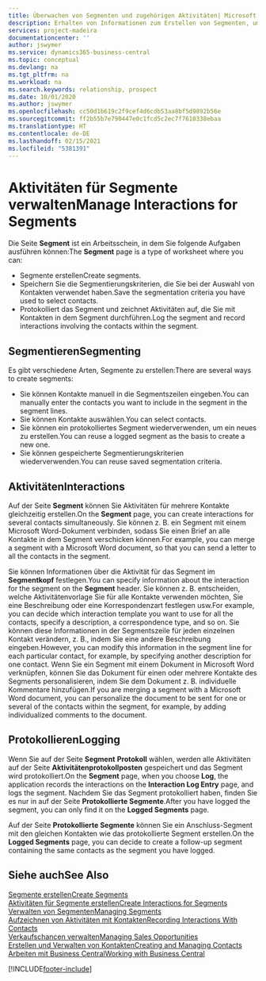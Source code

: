 ```yaml
---
title: Überwachen von Segmenten und zugehörigen Aktivitäten| Microsoft Docs
description: Erhalten von Informationen zum Erstellen von Segmenten, um Kontaktgruppen zu definieren und Festlegen von Aktivitäten für Segmente.
services: project-madeira
documentationcenter: ''
author: jswymer
ms.service: dynamics365-business-central
ms.topic: conceptual
ms.devlang: na
ms.tgt_pltfrm: na
ms.workload: na
ms.search.keywords: relationship, prospect
ms.date: 10/01/2020
ms.author: jswymer
ms.openlocfilehash: cc50d1b619c2f9cef4d6cdb53aa8bf5d9892b56e
ms.sourcegitcommit: ff2b55b7e790447e0c1fcd5c2ec7f7610338ebaa
ms.translationtype: HT
ms.contentlocale: de-DE
ms.lasthandoff: 02/15/2021
ms.locfileid: "5381391"
---
```

# <a name="manage-interactions-for-segments"></a><span data-ttu-id="6bb6a-103">Aktivitäten für Segmente verwalten</span><span class="sxs-lookup"><span data-stu-id="6bb6a-103">Manage Interactions for Segments</span></span>
<span data-ttu-id="6bb6a-104">Die Seite **Segment** ist ein Arbeitsschein, in dem Sie folgende Aufgaben ausführen können:</span><span class="sxs-lookup"><span data-stu-id="6bb6a-104">The **Segment** page is a type of worksheet where you can:</span></span>

* <span data-ttu-id="6bb6a-105">Segmente erstellen</span><span class="sxs-lookup"><span data-stu-id="6bb6a-105">Create segments.</span></span>
* <span data-ttu-id="6bb6a-106">Speichern Sie die Segmentierungskriterien, die Sie bei der Auswahl von Kontakten verwendet haben.</span><span class="sxs-lookup"><span data-stu-id="6bb6a-106">Save the segmentation criteria you have used to select contacts.</span></span>
* <span data-ttu-id="6bb6a-107">Protokolliert das Segment und zeichnet Aktivitäten auf, die Sie mit Kontakten in dem Segment durchführen.</span><span class="sxs-lookup"><span data-stu-id="6bb6a-107">Log the segment and record interactions involving the contacts within the segment.</span></span>

## <a name="segmenting"></a><span data-ttu-id="6bb6a-108">Segmentieren</span><span class="sxs-lookup"><span data-stu-id="6bb6a-108">Segmenting</span></span>
<span data-ttu-id="6bb6a-109">Es gibt verschiedene Arten, Segmente zu erstellen:</span><span class="sxs-lookup"><span data-stu-id="6bb6a-109">There are several ways to create segments:</span></span>

* <span data-ttu-id="6bb6a-110">Sie können Kontakte manuell in die Segmentszeilen eingeben.</span><span class="sxs-lookup"><span data-stu-id="6bb6a-110">You can manually enter the contacts you want to include in the segment in the segment lines.</span></span>
* <span data-ttu-id="6bb6a-111">Sie können Kontakte auswählen.</span><span class="sxs-lookup"><span data-stu-id="6bb6a-111">You can select contacts.</span></span>
* <span data-ttu-id="6bb6a-112">Sie können ein protokolliertes Segment wiederverwenden, um ein neues zu erstellen.</span><span class="sxs-lookup"><span data-stu-id="6bb6a-112">You can reuse a logged segment as the basis to create a new one.</span></span>
* <span data-ttu-id="6bb6a-113">Sie können gespeicherte Segmentierungskriterien wiederverwenden.</span><span class="sxs-lookup"><span data-stu-id="6bb6a-113">You can reuse saved segmentation criteria.</span></span>

## <a name="interactions"></a><span data-ttu-id="6bb6a-114">Aktivitäten</span><span class="sxs-lookup"><span data-stu-id="6bb6a-114">Interactions</span></span>
<span data-ttu-id="6bb6a-115">Auf der Seite **Segment** können Sie Aktivitäten für mehrere Kontakte gleichzeitig erstellen.</span><span class="sxs-lookup"><span data-stu-id="6bb6a-115">On the **Segment** page, you can create interactions for several contacts simultaneously.</span></span> <span data-ttu-id="6bb6a-116">Sie können z. B. ein Segment mit einem Microsoft Word-Dokument verbinden, sodass Sie einen Brief an alle Kontakte in dem Segment verschicken können.</span><span class="sxs-lookup"><span data-stu-id="6bb6a-116">For example, you can merge a segment with a Microsoft Word document, so that you can send a letter to all the contacts in the segment.</span></span>

<span data-ttu-id="6bb6a-117">Sie können Informationen über die Aktivität für das Segment im **Segmentkopf** festlegen.</span><span class="sxs-lookup"><span data-stu-id="6bb6a-117">You can specify information about the interaction for the segment on the **Segment** header.</span></span> <span data-ttu-id="6bb6a-118">Sie können z. B. entscheiden, welche Aktivitätenvorlage Sie für alle Kontakte verwenden möchten, Sie eine Beschreibung oder eine Korrespondenzart festlegen usw.</span><span class="sxs-lookup"><span data-stu-id="6bb6a-118">For example, you can decide which interaction template you want to use for all the contacts, specify a description, a correspondence type, and so on.</span></span> <span data-ttu-id="6bb6a-119">Sie können diese Informationen in der Segmentszeile für jeden einzelnen Kontakt verändern, z. B., indem Sie eine andere Beschreibung eingeben.</span><span class="sxs-lookup"><span data-stu-id="6bb6a-119">However, you can modify this information in the segment line for each particular contact, for example, by specifying another description for one contact.</span></span> <span data-ttu-id="6bb6a-120">Wenn Sie ein Segment mit einem Dokument in Microsoft Word verknüpfen, können Sie das Dokument für einen oder mehrere Kontakte des Segments personalisieren, indem Sie dem Dokument z. B. individuelle Kommentare hinzufügen.</span><span class="sxs-lookup"><span data-stu-id="6bb6a-120">If you are merging a segment with a Microsoft Word document, you can personalize the document to be sent for one or several of the contacts within the segment, for example, by adding individualized comments to the document.</span></span>

## <a name="logging"></a><span data-ttu-id="6bb6a-121">Protokollieren</span><span class="sxs-lookup"><span data-stu-id="6bb6a-121">Logging</span></span>
<span data-ttu-id="6bb6a-122">Wenn Sie auf der Seite **Segment** **Protokoll** wählen, werden alle Aktivitäten auf der Seite **Aktivitätenprotokollposten** gespeichert und das Segment wird protokolliert.</span><span class="sxs-lookup"><span data-stu-id="6bb6a-122">On the **Segment** page, when you choose **Log**, the application records the interactions on the **Interaction Log Entry** page, and logs the segment.</span></span> <span data-ttu-id="6bb6a-123">Nachdem Sie das Segment protokolliert haben, finden Sie es nur in auf der Seite **Protokollierte Segmente**.</span><span class="sxs-lookup"><span data-stu-id="6bb6a-123">After you have logged the segment, you can only find it on the **Logged Segments** page.</span></span>

<span data-ttu-id="6bb6a-124">Auf der Seite **Protokollierte Segmente** können Sie ein Anschluss-Segment mit den gleichen Kontakten wie das protokollierte Segment erstellen.</span><span class="sxs-lookup"><span data-stu-id="6bb6a-124">On the **Logged Segments** page, you can decide to create a follow-up segment containing the same contacts as the segment you have logged.</span></span>

## <a name="see-also"></a><span data-ttu-id="6bb6a-125">Siehe auch</span><span class="sxs-lookup"><span data-stu-id="6bb6a-125">See Also</span></span>
[<span data-ttu-id="6bb6a-126">Segmente erstellen</span><span class="sxs-lookup"><span data-stu-id="6bb6a-126">Create Segments</span></span>](marketing-how-create-segment.md)  
[<span data-ttu-id="6bb6a-127">Aktivitäten für Segmente erstellen</span><span class="sxs-lookup"><span data-stu-id="6bb6a-127">Create Interactions for Segments</span></span>](marketing-how-create-interactions.md)  
[<span data-ttu-id="6bb6a-128">Verwalten von Segmenten</span><span class="sxs-lookup"><span data-stu-id="6bb6a-128">Managing Segments</span></span>](marketing-segments.md)  
[<span data-ttu-id="6bb6a-129">Aufzeichnen von Aktivitäten mit Kontakten</span><span class="sxs-lookup"><span data-stu-id="6bb6a-129">Recording Interactions With Contacts</span></span>](marketing-interactions.md)  
[<span data-ttu-id="6bb6a-130">Verkaufschancen verwalten</span><span class="sxs-lookup"><span data-stu-id="6bb6a-130">Managing Sales Opportunities</span></span>](marketing-manage-sales-opportunities.md)  
[<span data-ttu-id="6bb6a-131">Erstellen und Verwalten von Kontakten</span><span class="sxs-lookup"><span data-stu-id="6bb6a-131">Creating and Managing Contacts</span></span>](marketing-contacts.md)  
[<span data-ttu-id="6bb6a-132">Arbeiten mit  Business Central</span><span class="sxs-lookup"><span data-stu-id="6bb6a-132">Working with Business Central</span></span>](ui-work-product.md)


[!INCLUDE[footer-include](includes/footer-banner.md)]